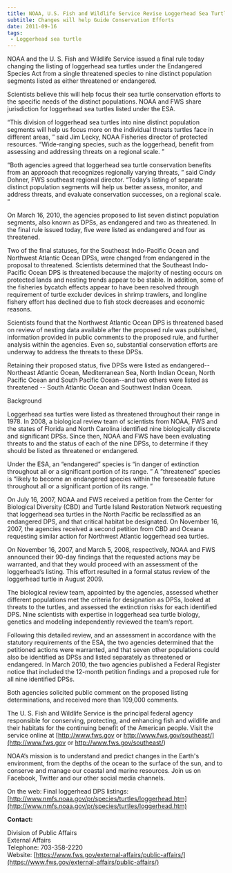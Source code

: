 ```yaml
---
title: NOAA, U.S. Fish and Wildlife Service Revise Loggerhead Sea Turtle Listing
subtitle: Changes will help Guide Conservation Efforts
date: 2011-09-16
tags:
 - Loggerhead sea turtle
---
```


NOAA and the U. S. Fish and Wildlife Service issued a final rule today changing the listing of loggerhead sea turtles under the Endangered Species Act from a single threatened species to nine distinct population segments listed as either threatened or endangered.  

Scientists believe this will help focus their sea turtle conservation efforts to the specific needs of the distinct populations. NOAA and FWS share jurisdiction for loggerhead sea turtles listed under the ESA.  

“This division of loggerhead sea turtles into nine distinct population segments will help us focus more on the individual threats turtles face in different areas, ” said Jim Lecky, NOAA Fisheries director of protected resources. “Wide-ranging species, such as the loggerhead, benefit from assessing and addressing threats on a regional scale. ”  

“Both agencies agreed that loggerhead sea turtle conservation benefits from an approach that recognizes regionally varying threats, ” said Cindy Dohner, FWS southeast regional director. “Today’s listing of separate distinct population segments will help us better assess, monitor, and address threats, and evaluate conservation successes, on a regional scale. ”  

On March 16, 2010, the agencies proposed to list seven distinct population segments, also known as DPSs, as endangered and two as threatened. In the final rule issued today, five were listed as endangered and four as threatened.  

Two of the final statuses, for the Southeast Indo-Pacific Ocean and Northwest Atlantic Ocean DPSs, were changed from endangered in the proposal to threatened. Scientists determined that the Southeast Indo-Pacific Ocean DPS is threatened because the majority of nesting occurs on protected lands and nesting trends appear to be stable. In addition, some of the fisheries bycatch effects appear to have been resolved through requirement of turtle excluder devices in shrimp trawlers, and longline fishery effort has declined due to fish stock decreases and economic reasons.  

Scientists found that the Northwest Atlantic Ocean DPS is threatened based on review of nesting data available after the proposed rule was published, information provided in public comments to the proposed rule, and further analysis within the agencies. Even so, substantial conservation efforts are underway to address the threats to these DPSs.  

Retaining their proposed status, five DPSs were listed as endangered--Northeast Atlantic Ocean, Mediterranean Sea, North Indian Ocean, North Pacific Ocean and South Pacific Ocean--and two others were listed as threatened -- South Atlantic Ocean and Southwest Indian Ocean.  

Background  

Loggerhead sea turtles were listed as threatened throughout their range in 1978\. In 2008, a biological review team of scientists from NOAA, FWS and the states of Florida and North Carolina identified nine biologically discrete and significant DPSs. Since then, NOAA and FWS have been evaluating threats to and the status of each of the nine DPSs, to determine if they should be listed as threatened or endangered.  

Under the ESA, an “endangered” species is “in danger of extinction throughout all or a significant portion of its range. ” A ”threatened” species is “likely to become an endangered species within the foreseeable future throughout all or a significant portion of its range. ”  

On July 16, 2007, NOAA and FWS received a petition from the Center for Biological Diversity (CBD) and Turtle Island Restoration Network requesting that loggerhead sea turtles in the North Pacific be reclassified as an endangered DPS, and that critical habitat be designated. On November 16, 2007, the agencies received a second petition from CBD and Oceana requesting similar action for Northwest Atlantic loggerhead sea turtles.  

On November 16, 2007, and March 5, 2008, respectively, NOAA and FWS announced their 90-day findings that the requested actions may be warranted, and that they would proceed with an assessment of the loggerhead’s listing. This effort resulted in a formal status review of the loggerhead turtle in August 2009.  

The biological review team, appointed by the agencies, assessed whether different populations met the criteria for designation as DPSs, looked at threats to the turtles, and assessed the extinction risks for each identified DPS. Nine scientists with expertise in loggerhead sea turtle biology, genetics and modeling independently reviewed the team’s report.  

Following this detailed review, and an assessment in accordance with the statutory requirements of the ESA, the two agencies determined that the petitioned actions were warranted, and that seven other populations could also be identified as DPSs and listed separately as threatened or endangered. In March 2010, the two agencies published a Federal Register notice that included the 12-month petition findings and a proposed rule for all nine identified DPSs.  

Both agencies solicited public comment on the proposed listing determinations, and received more than 109,000 comments.  

The U. S. Fish and Wildlife Service is the principal federal agency responsible for conserving, protecting, and enhancing fish and wildlife and their habitats for the continuing benefit of the American people. Visit the service online at [http://www.fws.gov or http://www.fws.gov/southeast/](http://www.fws.gov or http://www.fws.gov/southeast/)  

NOAA’s mission is to understand and predict changes in the Earth's environment, from the depths of the ocean to the surface of the sun, and to conserve and manage our coastal and marine resources. Join us on Facebook, Twitter and our other social media channels.  

On the web: Final loggerhead DPS listings: [http://www.nmfs.noaa.gov/pr/species/turtles/loggerhead.htm](http://www.nmfs.noaa.gov/pr/species/turtles/loggerhead.htm)

**Contact:**

Division of Public Affairs  
External Affairs  
Telephone: 703-358-2220  
Website: [https://www.fws.gov/external-affairs/public-affairs/](https://www.fws.gov/external-affairs/public-affairs/)
